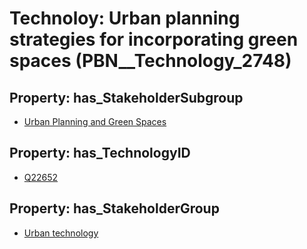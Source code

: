 # Technoloy: __Urban planning strategies for incorporating green spaces__ (PBN__Technology_2748)

## Property: has_StakeholderSubgroup

* [Urban Planning and Green Spaces](PBN__TechSubgroup_85)

## Property: has_TechnologyID

* [Q22652](Q22652)

## Property: has_StakeholderGroup

* [Urban technology](PBN__TechGroup_14)

